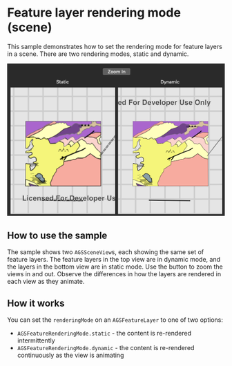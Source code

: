 # Feature layer rendering mode (scene)

This sample demonstrates how to set the rendering mode for feature layers in a scene. There are two rendering modes, static and dynamic.

![](image1.png)

## How to use the sample

The sample shows two `AGSSceneView`s, each showing the same set of feature layers. The feature layers in the top view are in dynamic mode, and the layers in the bottom view are in static mode. Use the button to zoom the views in and out. Observe the differences in how the layers are rendered in each view as they animate.

## How it works

You can set the `renderingMode` on an `AGSFeatureLayer` to one of two options:

* `AGSFeatureRenderingMode.static` - the content is re-rendered intermittently
* `AGSFeatureRenderingMode.dynamic` - the content is re-rendered continuously as the view is animating
